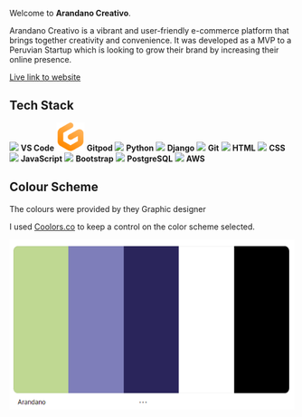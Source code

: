 Welcome to **Arandano Creativo**. 

Arandano Creativo is a vibrant and user-friendly e-commerce platform that brings together creativity and convenience. It was developed as a MVP to a Peruvian Startup which is looking to grow their brand by increasing their online presence.

[Live link to website](https://gianncarlociampaglia-5p-5865812be146.herokuapp.com/)

## __Tech Stack__

<img height="50" src="https://user-images.githubusercontent.com/25181517/192108891-d86b6220-e232-423a-bf5f-90903e6887c3.png"> __VS Code__
<img height="50" src="https://raw.githubusercontent.com/gitpod-io/gitpod/master/components/dashboard/src/icons/gitpod.svg"> __Gitpod__
<img height="50" src="https://user-images.githubusercontent.com/25181517/183423507-c056a6f9-1ba8-4312-a350-19bcbc5a8697.png"> __Python__
<img height="50" src="https://github.com/marwin1991/profile-technology-icons/assets/62091613/9bf5650b-e534-4eae-8a26-8379d076f3b4"> __Django__
<img height="50" src="https://user-images.githubusercontent.com/25181517/117364277-fc4eb280-aebd-11eb-8769-a3583c6a2037.png"> __Git__
<img height="50" src="https://user-images.githubusercontent.com/25181517/192158954-f88b5814-d510-4564-b285-dff7d6400dad.png"> __HTML__
<img height="50" src="https://user-images.githubusercontent.com/25181517/183423507-c056a6f9-1ba8-4312-a350-19bcbc5a8697.png"> __CSS__
<img height="50" src="https://user-images.githubusercontent.com/25181517/117364277-fc4eb280-aebd-11eb-8769-a3583c6a2037.png"> __JavaScript__
<img height="50" src="https://user-images.githubusercontent.com/25181517/183898054-b3d693d4-dafb-4808-a509-bab54cf5de34.png"> __Bootstrap__
<img height="50" src="https://user-images.githubusercontent.com/25181517/117208740-bfb78400-adf5-11eb-97bb-09072b6bedfc.png"> __PostgreSQL__
<img height="50" src="https://user-images.githubusercontent.com/25181517/183896132-54262f2e-6d98-41e3-8888-e40ab5a17326.png"> __AWS__

## Colour Scheme

The colours were provided by they Graphic designer

I used [Coolors.co](https://coolors.co/) to keep a control on the color scheme selected.

<img height="300" src="https://github.com/giankpetrov/ecommerce-P5/blob/main/static/images/COOLORS.PNG">
</kbd>
